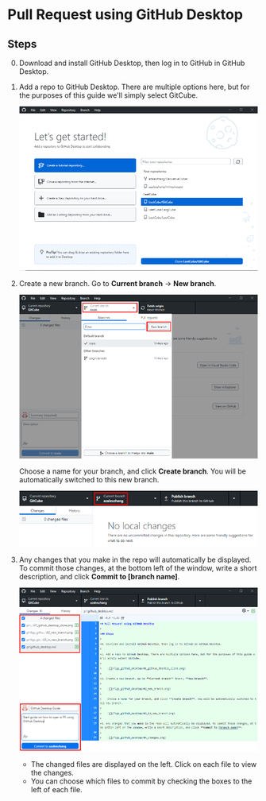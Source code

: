 # Pull Request using GitHub Desktop

## Steps

0. Download and install GitHub Desktop, then log in to GitHub in GitHub Desktop.

1. Add a repo to GitHub Desktop. There are multiple options here, but for the purposes of this guide we'll simply select GitCube.

    ![](figs_github_desktop/01_github_desktop_clone.png)

2. Create a new branch. Go to **Current branch** &rarr; **New branch**.

    ![](figs_github_desktop/02_new_branch.png)

    Choose a name for your branch, and click **Create branch**. You will be automatically switched to this new branch.

    ![](figs_github_desktop/03_in_new_branch.png)

3. Any changes that you make in the repo will automatically be displayed. To commit those changes, at the bottom left of the window, write a short description, and click **Commit to [branch name]**.

    ![](figs_github_desktop/04_changes.png)

    - The changed files are displayed on the left. Click on each file to view the changes.
    - You can choose which files to commit by checking the boxes to the left of each file.

